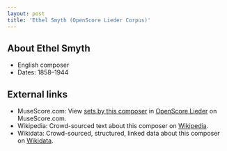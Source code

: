 ```yaml
---
layout: post
title: 'Ethel Smyth (OpenScore Lieder Corpus)'
---
```


## About Ethel Smyth

- English composer
- Dates: 1858–1944

## External links

- MuseScore.com: View [sets by this composer] in [OpenScore Lieder] on MuseScore.com.
- Wikipedia: Crowd-sourced text about this composer on [Wikipedia].
- Wikidata: Crowd-sourced, structured, linked data about this composer on [Wikidata].

[Wikipedia]: https://en.wikipedia.org/wiki/Ethel_Smyth
[Wikidata]: https://www.wikidata.org/wiki/Q236599
[sets by this composer]: https://musescore.com/openscore-lieder-corpus/sets?order=title&text=Smyth,+Ethel
[OpenScore Lieder]: https://musescore.com/openscore-lieder-corpus

